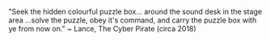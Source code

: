 "Seek the hidden colourful puzzle box...
around the sound desk in the stage area
...solve the puzzle,
obey it's command,
and carry the puzzle box with ye from now on."
~ Lance, The Cyber Pirate (circa 2018)

